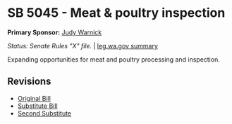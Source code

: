 # SB 5045 - Meat & poultry inspection
**Primary Sponsor:** [Judy Warnick](/person/leg/judith.warnick.md)

*Status: Senate Rules "X" file.* | [leg.wa.gov summary](https://app.leg.wa.gov/billsummary?BillNumber=5045&Year=2021)

Expanding opportunities for meat and poultry processing and inspection.

## Revisions
* [Original Bill](1/)
* [Substitute Bill](S/)
* [Second Substitute](S2/)